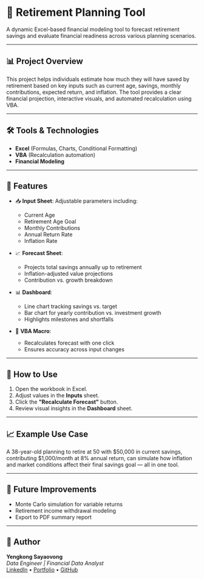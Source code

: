 # 🧮 Retirement Planning Tool

A dynamic Excel-based financial modeling tool to forecast retirement savings and evaluate financial readiness across various planning scenarios.

---

## 📊 Project Overview

This project helps individuals estimate how much they will have saved by retirement based on key inputs such as current age, savings, monthly contributions, expected return, and inflation. The tool provides a clear financial projection, interactive visuals, and automated recalculation using VBA.

---

## 🛠️ Tools & Technologies

- **Excel** (Formulas, Charts, Conditional Formatting)
- **VBA** (Recalculation automation)
- **Financial Modeling**

---

## 🧠 Features

- 📥 **Input Sheet**: Adjustable parameters including:
  - Current Age
  - Retirement Age Goal
  - Monthly Contributions
  - Annual Return Rate
  - Inflation Rate

- 📈 **Forecast Sheet**:
  - Projects total savings annually up to retirement
  - Inflation-adjusted value projections
  - Contribution vs. growth breakdown

- 📊 **Dashboard**:
  - Line chart tracking savings vs. target
  - Bar chart for yearly contribution vs. investment growth
  - Highlights milestones and shortfalls

- 🔁 **VBA Macro**:
  - Recalculates forecast with one click
  - Ensures accuracy across input changes

---

## 📌 How to Use

1. Open the workbook in Excel.
2. Adjust values in the **Inputs** sheet.
3. Click the **"Recalculate Forecast"** button.
4. Review visual insights in the **Dashboard** sheet.

---

## 📈 Example Use Case

A 38-year-old planning to retire at 50 with $50,000 in current savings, contributing $1,000/month at 8% annual return, can simulate how inflation and market conditions affect their final savings goal — all in one tool.

---

## 🚀 Future Improvements

- Monte Carlo simulation for variable returns
- Retirement income withdrawal modeling
- Export to PDF summary report

---

## 👤 Author

**Yengkong Sayaovong**  
*Data Engineer | Financial Data Analyst*  
[LinkedIn](#) • [Portfolio](#) • [GitHub](#)

